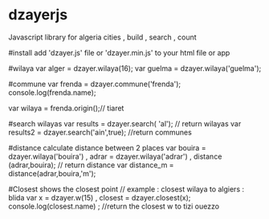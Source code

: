 # dzayerjs
Javascript library for algeria cities , build , search , count

#install
add 'dzayer.js' file or 'dzayer.min.js' to your html file or app

#wilaya
var alger = dzayer.wilaya(16);
var guelma = dzayer.wilaya('guelma');

#commune
var frenda = dzayer.commune('frenda');
console.log(frenda.name);

var wilaya = frenda.origin();// tiaret



#search
wilayas
var results = dzayer.search( 'al'); // return wilayas
var results2 = dzayer.search('ain',true); //return communes

#distance
calculate distance between 2 places
var bouira = dzayer.wilaya('bouira') ,
adrar = dzayer.wilaya('adrar') ,
distance (adrar,bouira); // return distance
var distance_m = distance(adrar,bouira,'m');

#Closest
shows the closest point 
// example : closest wilaya to algiers : blida
var x = dzayer.w(15) ,
closest = dzayer.closest(x);
console.log(closest.name) ; //return the closest w to tizi ouezzo
